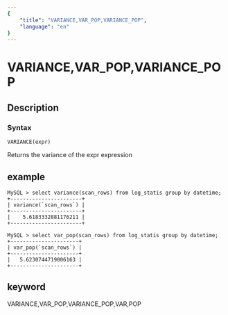 ```yaml
---
{
    "title": "VARIANCE,VAR_POP,VARIANCE_POP",
    "language": "en"
}
---
```


<!-- 
Licensed to the Apache Software Foundation (ASF) under one
or more contributor license agreements.  See the NOTICE file
distributed with this work for additional information
regarding copyright ownership.  The ASF licenses this file
to you under the Apache License, Version 2.0 (the
"License"); you may not use this file except in compliance
with the License.  You may obtain a copy of the License at

  http://www.apache.org/licenses/LICENSE-2.0

Unless required by applicable law or agreed to in writing,
software distributed under the License is distributed on an
"AS IS" BASIS, WITHOUT WARRANTIES OR CONDITIONS OF ANY
KIND, either express or implied.  See the License for the
specific language governing permissions and limitations
under the License.
-->

# VARIANCE,VAR_POP,VARIANCE_POP

## Description

### Syntax

`VARIANCE(expr)`

Returns the variance of the expr expression

## example

```
MySQL > select variance(scan_rows) from log_statis group by datetime;
+-----------------------+
| variance(`scan_rows`) |
+-----------------------+
|    5.6183332881176211 |
+-----------------------+

MySQL > select var_pop(scan_rows) from log_statis group by datetime;
+----------------------+
| var_pop(`scan_rows`) |
+----------------------+
|   5.6230744719006163 |
+----------------------+
```

## keyword

VARIANCE,VAR_POP,VARIANCE_POP,VAR,POP
